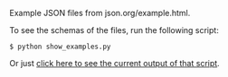 
Example JSON files from json.org/example.html.

To see the schemas of the files, run the following script:

    $ python show_examples.py

Or just [click here to see the current output of that script](/examples/output.txt).

